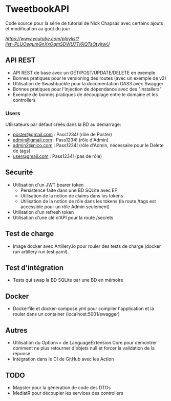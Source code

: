 # TweetbookAPI

Code source pour la série de tutorial de Nick Chapsas avec certains ajouts et modification au goût du jour

_https://www.youtube.com/playlist?list=PLUOequmGnXxOgmSDWU7Tl6iQTsOtyjtwU_

## API REST
* API REST de base avec un GET/POST/UPDATE/DELETE en exemple
* Bonnes pratiques pour le versioning des routes (avec un exemple de v2)
* Utilisation de Swashbuckle pour la documentation OAS3 avec Swagger
* Bonnes pratiques pour l'injection de dépendance avec des "installers"
* Exemple de bonnes pratiques de découplage entre le domaine et les controllers

### Users
Utilisateurs par défaut créés dans la BD au démarrage:
* poster@gmail.com : Pass1234! (rôle de Poster)
* admin@gmail.com : Pass1234! (rôle d'Admin)
* admin2@nico.com : Pass1234! (rôle d'Admin, nécessaire pour le Delete de tags)
* user@gmail.com : Pass1234! (pas de rôle)

## Sécurité
* Utilisation d'un JWT bearer token
    * Persistence faite dans une BD SQLite avec EF
    * Utilisation de la notion de claims dans les tokens
    * Utilisation de la notion de rôle dans les tokens (la route /tags est accessible pour un rôle Admin seulement)
* Utilisation d'un refresh token
* Utilisation d'une clé d'API pour la route /secrets

## Test de charge
* Image docker avec Artillery.io pour rouler des tests de charge (docker run artillery run test.yaml).

## Test d'intégration
* Tests qui swap la BD SQLite par une BD en mémoire

## Docker
* Dockerfile et docker-compose.yml pour compiler l'application et la rouler dans un container (localhost:5001/swagger)

## Autres
* Utilisation du Option<> de LanguageExtension.Core pour démontrer comment ne plus retourner d'objets null et forcer la validation de la réponse
* Intégration dans le CI de GitHub avec les Action

## TODO
* Mapster pour la génération de code des DTOs
* MediatR pour découpler les services des controllers
